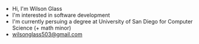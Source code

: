 - Hi, I'm Wilson Glass
- I'm interested in software development
- I'm currently persuing a degree at University of San Diego for Computer Science (+ math minor)
- wilsonglass503@gmail.com

